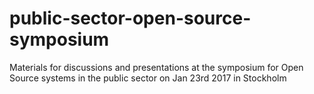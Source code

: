 # public-sector-open-source-symposium
Materials for discussions and presentations at the symposium for Open Source systems in the public sector on Jan 23rd 2017 in Stockholm
